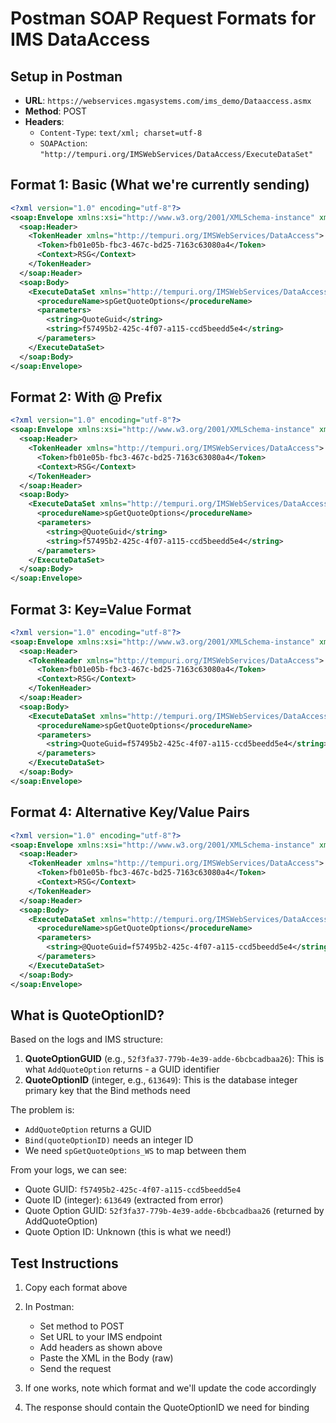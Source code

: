 # Postman SOAP Request Formats for IMS DataAccess

## Setup in Postman
- **URL**: `https://webservices.mgasystems.com/ims_demo/Dataaccess.asmx`
- **Method**: POST
- **Headers**:
  - `Content-Type`: `text/xml; charset=utf-8`
  - `SOAPAction`: `"http://tempuri.org/IMSWebServices/DataAccess/ExecuteDataSet"`

## Format 1: Basic (What we're currently sending)
```xml
<?xml version="1.0" encoding="utf-8"?>
<soap:Envelope xmlns:xsi="http://www.w3.org/2001/XMLSchema-instance" xmlns:xsd="http://www.w3.org/2001/XMLSchema" xmlns:soap="http://schemas.xmlsoap.org/soap/envelope/">
  <soap:Header>
    <TokenHeader xmlns="http://tempuri.org/IMSWebServices/DataAccess">
      <Token>fb01e05b-fbc3-467c-bd25-7163c63080a4</Token>
      <Context>RSG</Context>
    </TokenHeader>
  </soap:Header>
  <soap:Body>
    <ExecuteDataSet xmlns="http://tempuri.org/IMSWebServices/DataAccess">
      <procedureName>spGetQuoteOptions</procedureName>
      <parameters>
        <string>QuoteGuid</string>
        <string>f57495b2-425c-4f07-a115-ccd5beedd5e4</string>
      </parameters>
    </ExecuteDataSet>
  </soap:Body>
</soap:Envelope>
```

## Format 2: With @ Prefix
```xml
<?xml version="1.0" encoding="utf-8"?>
<soap:Envelope xmlns:xsi="http://www.w3.org/2001/XMLSchema-instance" xmlns:xsd="http://www.w3.org/2001/XMLSchema" xmlns:soap="http://schemas.xmlsoap.org/soap/envelope/">
  <soap:Header>
    <TokenHeader xmlns="http://tempuri.org/IMSWebServices/DataAccess">
      <Token>fb01e05b-fbc3-467c-bd25-7163c63080a4</Token>
      <Context>RSG</Context>
    </TokenHeader>
  </soap:Header>
  <soap:Body>
    <ExecuteDataSet xmlns="http://tempuri.org/IMSWebServices/DataAccess">
      <procedureName>spGetQuoteOptions</procedureName>
      <parameters>
        <string>@QuoteGuid</string>
        <string>f57495b2-425c-4f07-a115-ccd5beedd5e4</string>
      </parameters>
    </ExecuteDataSet>
  </soap:Body>
</soap:Envelope>
```

## Format 3: Key=Value Format
```xml
<?xml version="1.0" encoding="utf-8"?>
<soap:Envelope xmlns:xsi="http://www.w3.org/2001/XMLSchema-instance" xmlns:xsd="http://www.w3.org/2001/XMLSchema" xmlns:soap="http://schemas.xmlsoap.org/soap/envelope/">
  <soap:Header>
    <TokenHeader xmlns="http://tempuri.org/IMSWebServices/DataAccess">
      <Token>fb01e05b-fbc3-467c-bd25-7163c63080a4</Token>
      <Context>RSG</Context>
    </TokenHeader>
  </soap:Header>
  <soap:Body>
    <ExecuteDataSet xmlns="http://tempuri.org/IMSWebServices/DataAccess">
      <procedureName>spGetQuoteOptions</procedureName>
      <parameters>
        <string>QuoteGuid=f57495b2-425c-4f07-a115-ccd5beedd5e4</string>
      </parameters>
    </ExecuteDataSet>
  </soap:Body>
</soap:Envelope>
```

## Format 4: Alternative Key/Value Pairs
```xml
<?xml version="1.0" encoding="utf-8"?>
<soap:Envelope xmlns:xsi="http://www.w3.org/2001/XMLSchema-instance" xmlns:xsd="http://www.w3.org/2001/XMLSchema" xmlns:soap="http://schemas.xmlsoap.org/soap/envelope/">
  <soap:Header>
    <TokenHeader xmlns="http://tempuri.org/IMSWebServices/DataAccess">
      <Token>fb01e05b-fbc3-467c-bd25-7163c63080a4</Token>
      <Context>RSG</Context>
    </TokenHeader>
  </soap:Header>
  <soap:Body>
    <ExecuteDataSet xmlns="http://tempuri.org/IMSWebServices/DataAccess">
      <procedureName>spGetQuoteOptions</procedureName>
      <parameters>
        <string>@QuoteGuid=f57495b2-425c-4f07-a115-ccd5beedd5e4</string>
      </parameters>
    </ExecuteDataSet>
  </soap:Body>
</soap:Envelope>
```

## What is QuoteOptionID?

Based on the logs and IMS structure:

1. **QuoteOptionGUID** (e.g., `52f3fa37-779b-4e39-adde-6bcbcadbaa26`): This is what `AddQuoteOption` returns - a GUID identifier
2. **QuoteOptionID** (integer, e.g., `613649`): This is the database integer primary key that the Bind methods need

The problem is:
- `AddQuoteOption` returns a GUID
- `Bind(quoteOptionID)` needs an integer ID
- We need `spGetQuoteOptions_WS` to map between them

From your logs, we can see:
- Quote GUID: `f57495b2-425c-4f07-a115-ccd5beedd5e4`
- Quote ID (integer): `613649` (extracted from error)
- Quote Option GUID: `52f3fa37-779b-4e39-adde-6bcbcadbaa26` (returned by AddQuoteOption)
- Quote Option ID: Unknown (this is what we need!)

## Test Instructions

1. Copy each format above
2. In Postman:
   - Set method to POST
   - Set URL to your IMS endpoint
   - Add headers as shown above
   - Paste the XML in the Body (raw)
   - Send the request

3. If one works, note which format and we'll update the code accordingly
4. The response should contain the QuoteOptionID we need for binding